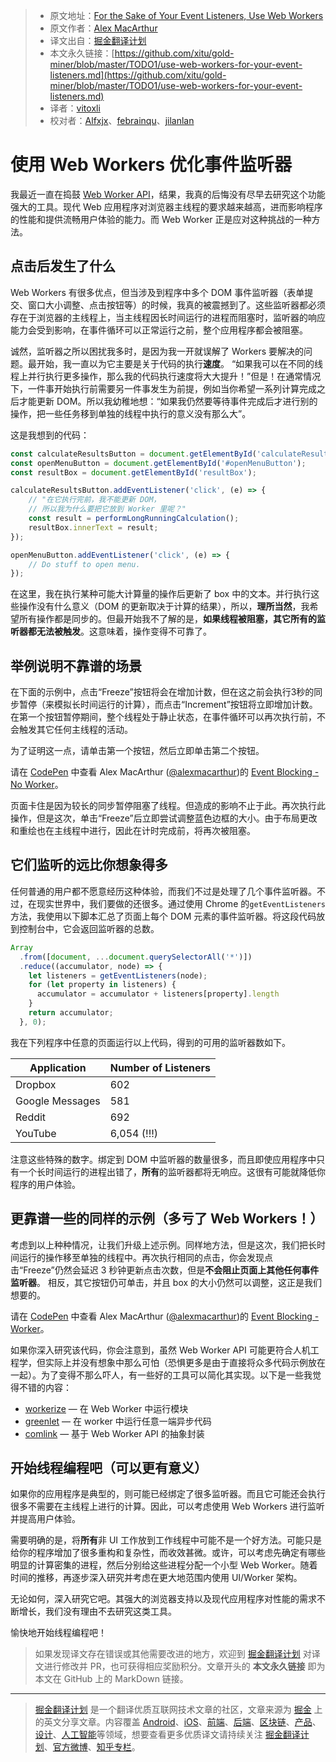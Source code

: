 > * 原文地址：[For the Sake of Your Event Listeners, Use Web Workers](https://macarthur.me/posts/use-web-workers-for-your-event-listeners)
> * 原文作者：[Alex MacArthur](https://macarthur.me/)
> * 译文出自：[掘金翻译计划](https://github.com/xitu/gold-miner)
> * 本文永久链接：[https://github.com/xitu/gold-miner/blob/master/TODO1/use-web-workers-for-your-event-listeners.md](https://github.com/xitu/gold-miner/blob/master/TODO1/use-web-workers-for-your-event-listeners.md)
> * 译者：[vitoxli](https://github.com/vitoxli)
> * 校对者：[Alfxjx](https://github.com/Alfxjx)、[febrainqu](https://github.com/febrainqu)、[jilanlan](https://github.com/jilanlan)

# 使用 Web Workers 优化事件监听器

我最近一直在捣鼓 [Web Worker API](https://developer.mozilla.org/en-US/docs/Web/API/Web_Workers_API/Using_web_workers)，结果，我真的后悔没有尽早去研究这个功能强大的工具。现代 Web 应用程序对浏览器主线程的要求越来越高，进而影响程序的性能和提供流畅用户体验的能力。而 Web Worker 正是应对这种挑战的一种方法。

## 点击后发生了什么

Web Workers 有很多优点，但当涉及到程序中多个 DOM 事件监听器（表单提交、窗口大小调整、点击按钮等）的时候，我真的被震撼到了。这些监听器都必须存在于浏览器的主线程上，当主线程因长时间运行的进程而阻塞时，监听器的响应能力会受到影响，在事件循环可以正常运行之前，整个应用程序都会被阻塞。

诚然，监听器之所以困扰我多时，是因为我一开就误解了 Workers 要解决的问题。最开始，我一直以为它主要是关于代码的执行**速度**。 “如果我可以在不同的线程上并行执行更多操作，那么我的代码执行速度将大大提升！”但是！在通常情况下，一件事开始执行前需要另一件事发生为前提，例如当你希望一系列计算完成之后才能更新 DOM。所以我幼稚地想：“如果我仍然要等待事件完成后才进行别的操作，把一些任务移到单独的线程中执行的意义没有那么大”。

这是我想到的代码：

```javascript
const calculateResultsButton = document.getElementById('calculateResultsButton');
const openMenuButton = document.getElementById('#openMenuButton');
const resultBox = document.getElementById('resultBox');

calculateResultsButton.addEventListener('click', (e) => {
    // "在它执行完前，我不能更新 DOM，
    // 所以我为什么要把它放到 Worker 里呢？"
    const result = performLongRunningCalculation();
    resultBox.innerText = result;
});

openMenuButton.addEventListener('click', (e) => {
    // Do stuff to open menu. 
});
```

在这里，我在执行某种可能大计算量的操作后更新了 box 中的文本。并行执行这些操作没有什么意义（DOM 的更新取决于计算的结果），所以，**理所当然**，我希望所有操作都是同步的。但最开始我不了解的是，**如果线程被阻塞，**其它**所有的监听器都无法被触发**。这意味着，操作变得不可靠了。

## 举例说明不靠谱的场景

在下面的示例中，点击“Freeze”按钮将会在增加计数，但在这之前会执行3秒的同步暂停（来模拟长时间运行的计算），而点击“Increment”按钮将立即增加计数。 在第一个按钮暂停期间，整个线程处于静止状态，在事件循环可以再次执行前，不会触发其它任何主线程的活动。

为了证明这一点，请单击第一个按钮，然后立即单击第二个按钮。

请在 <a href='https://codepen.io'>CodePen</a> 中查看 Alex MacArthur (<a href='https://codepen.io/alexmacarthur'>@alexmacarthur</a>)的 <a href='https://codepen.io/alexmacarthur/pen/XWWKyGe'>Event Blocking - No Worker</a>。

页面卡住是因为较长的同步暂停阻塞了线程。但造成的影响不止于此。再次执行此操作，但是这次，单击“Freeze”后立即尝试调整蓝色边框的大小。由于布局更改和重绘也在主线程中进行，因此在计时完成前，将再次被阻塞。

## 它们监听的远比你想象得多

任何普通的用户都不愿意经历这种体验，而我们不过是处理了几个事件监听器。不过，在现实世界中，我们要做的还很多。通过使用 Chrome 的`getEventListeners`方法，我使用以下脚本汇总了页面上每个 DOM 元素的事件监听器。将这段代码放到控制台中，它会返回监听器的总数。

```javascript
Array
  .from([document, ...document.querySelectorAll('*')])
  .reduce((accumulator, node) => {
    let listeners = getEventListeners(node);
    for (let property in listeners) {
      accumulator = accumulator + listeners[property].length
    }
    return accumulator;
  }, 0);
```

我在下列程序中任意的页面运行以上代码，得到的可用的监听器数如下。

| Application     | Number of Listeners |
| --------------- | ------------------- |
| Dropbox         | 602                 |
| Google Messages | 581                 |
| Reddit          | 692                 |
| YouTube         | 6,054 (!!!)         |

注意这些特殊的数字。绑定到 DOM 中监听器的数量很多，而且即使应用程序中只有一个长时间运行的进程出错了，**所有**的监听器都将无响应。这很有可能就降低你程序的用户体验。

## 更靠谱一些的同样的示例（多亏了 Web Workers！）

考虑到以上种种情况，让我们升级上述示例。同样地方法，但是这次，我们把长时间运行的操作移至单独的线程中。再次执行相同的点击，你会发现点击“Freeze”仍然会延迟 3 秒钟更新点击次数，但是**不会阻止页面上其他任何事件监听器**。 相反，其它按钮仍可单击，并且 box 的大小仍然可以调整，这正是我们想要的。

请在 <a href='https://codepen.io'>CodePen</a> 中查看 Alex MacArthur (<a href='https://codepen.io/alexmacarthur'>@alexmacarthur</a>)的 <a href='https://codepen.io/alexmacarthur/pen/qBEORdO'>Event Blocking - Worker</a>。

如果你深入研究该代码，你会注意到，虽然 Web Worker API 可能更符合人机工程学，但实际上并没有想象中那么可怕（恐惧更多是由于直接将众多代码示例放在一起）。为了变得不那么吓人，有一些好的工具可以简化其实现。以下是一些我觉得不错的内容：

* [workerize](https://github.com/developit/workerize) — 在 Web Worker 中运行模块
* [greenlet](https://github.com/developit/greenlet) — 在 worker 中运行任意一端异步代码
* [comlink](https://github.com/GoogleChromeLabs/comlink) — 基于 Web Worker API 的抽象封装

## 开始线程编程吧（可以更有意义）

如果你的应用程序是典型的，则可能已经绑定了很多监听器。而且它可能还会执行很多不需要在主线程上进行的计算。因此，可以考虑使用 Web Workers 进行监听并提高用户体验。

需要明确的是，将**所有**非 UI 工作放到工作线程中可能不是一个好方法。可能只是给你的程序增加了很多重构和复杂性，而收效甚微。或许，可以考虑先确定有哪些明显的计算密集的进程，然后分别给这些进程分配一个小型 Web Worker。随着时间的推移，再逐步深入研究并考虑在更大地范围内使用 UI/Worker 架构。

无论如何，深入研究它吧。其强大的浏览器支持以及现代应用程序对性能的需求不断增长，我们没有理由不去研究这类工具。

愉快地开始线程编程吧！

> 如果发现译文存在错误或其他需要改进的地方，欢迎到 [掘金翻译计划](https://github.com/xitu/gold-miner) 对译文进行修改并 PR，也可获得相应奖励积分。文章开头的 **本文永久链接** 即为本文在 GitHub 上的 MarkDown 链接。

---

> [掘金翻译计划](https://github.com/xitu/gold-miner) 是一个翻译优质互联网技术文章的社区，文章来源为 [掘金](https://juejin.im) 上的英文分享文章。内容覆盖 [Android](https://github.com/xitu/gold-miner#android)、[iOS](https://github.com/xitu/gold-miner#ios)、[前端](https://github.com/xitu/gold-miner#前端)、[后端](https://github.com/xitu/gold-miner#后端)、[区块链](https://github.com/xitu/gold-miner#区块链)、[产品](https://github.com/xitu/gold-miner#产品)、[设计](https://github.com/xitu/gold-miner#设计)、[人工智能](https://github.com/xitu/gold-miner#人工智能)等领域，想要查看更多优质译文请持续关注 [掘金翻译计划](https://github.com/xitu/gold-miner)、[官方微博](http://weibo.com/juejinfanyi)、[知乎专栏](https://zhuanlan.zhihu.com/juejinfanyi)。
